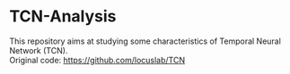 # TCN-Analysis
This repository aims at studying some characteristics of Temporal Neural Network (TCN). \
Original code: https://github.com/locuslab/TCN


